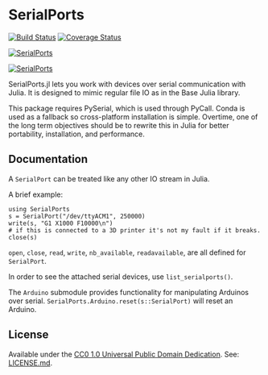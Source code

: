 # SerialPorts

[![Build Status](https://travis-ci.org/juliaio/SerialPorts.jl.svg?branch=master)](https://travis-ci.org/juliaio/SerialPorts.jl)
[![Coverage Status](https://img.shields.io/coveralls/juliaio/SerialPorts.jl.svg)](https://coveralls.io/r/juliaio/SerialPorts.jl?branch=master)

[![SerialPorts](http://pkg.julialang.org/badges/SerialPorts_0.4.svg)](http://pkg.julialang.org/?pkg=SerialPorts)

[![SerialPorts](http://pkg.julialang.org/badges/SerialPorts_0.5.svg)](http://pkg.julialang.org/?pkg=SerialPorts)

SerialPorts.jl lets you work with devices over serial communication with Julia.
It is designed to mimic regular file IO as in the Base Julia library.

This package requires PySerial, which is used through PyCall. Conda is used as
a fallback so cross-platform installation is simple. Overtime, one of
the long term objectives should be to rewrite this in Julia for better portability,
installation, and performance.

## Documentation

A `SerialPort` can be treated like any other IO stream in Julia.

A brief example:

```
using SerialPorts
s = SerialPort("/dev/ttyACM1", 250000)
write(s, "G1 X1000 F10000\n")
# if this is connected to a 3D printer it's not my fault if it breaks.
close(s)
```

`open`, `close`, `read`, `write`, `nb_available`, `readavailable`, are all
defined for `SerialPort`.

In order to see the attached serial devices, use `list_serialports()`.

The `Arduino` submodule provides functionality for manipulating Arduinos over
serial. `SerialPorts.Arduino.reset(s::SerialPort)` will reset an Arduino.

## License
Available under the [CC0 1.0 Universal Public Domain Dedication](http://en.wikipedia.org/wiki/Creative_Commons_license#Zero_.2F_Public_domain). See: [LICENSE.md](./LICENSE.md).

